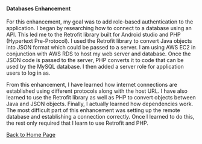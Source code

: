 #### Databases Enhancement

For this enhancement, my goal was to add role-based authentication to the application.  I began by researching how to connect to a database using an API.  This led me to the Retrofit library built for Android studio and PHP (Hypertext Pre-Protocol).  I used the Retrofit library to convert Java objects into JSON format which could be passed to a server.  I am using AWS EC2 in conjunction with AWS RDS to host my web server and database.  Once the JSON code is passed to the server, PHP converts it to code that can be used by the MySQL database.  I then added a server role for application users to log in as.

From this enhancement, I have learned how internet connections are established using different protocols along with the host URL.  I have also learned to use the Retrofit library as well as PHP to convert objects between Java and JSON objects.  Finally, I actually learned how dependencies work.  The most difficult part of this enhancement was setting up the remote database and establishing a connection correctly.  Once I learned to do this, the rest only required that I learn to use Retrofit and PHP.  

[Back to Home Page](/)
